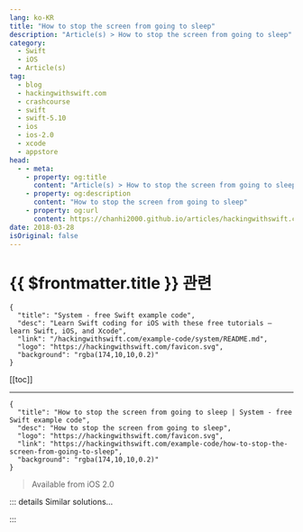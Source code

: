 ```yaml
---
lang: ko-KR
title: "How to stop the screen from going to sleep"
description: "Article(s) > How to stop the screen from going to sleep"
category:
  - Swift
  - iOS
  - Article(s)
tag: 
  - blog
  - hackingwithswift.com
  - crashcourse
  - swift
  - swift-5.10
  - ios
  - ios-2.0
  - xcode
  - appstore
head:
  - - meta:
    - property: og:title
      content: "Article(s) > How to stop the screen from going to sleep"
    - property: og:description
      content: "How to stop the screen from going to sleep"
    - property: og:url
      content: https://chanhi2000.github.io/articles/hackingwithswift.com/example-code/how-to-stop-the-screen-from-going-to-sleep.html
date: 2018-03-28
isOriginal: false
---
```


# {{ $frontmatter.title }} 관련

```component VPCard
{
  "title": "System - free Swift example code",
  "desc": "Learn Swift coding for iOS with these free tutorials – learn Swift, iOS, and Xcode",
  "link": "/hackingwithswift.com/example-code/system/README.md",
  "logo": "https://hackingwithswift.com/favicon.svg",
  "background": "rgba(174,10,10,0.2)"
}
```

[[toc]]

---

```component VPCard
{
  "title": "How to stop the screen from going to sleep | System - free Swift example code",
  "desc": "How to stop the screen from going to sleep",
  "logo": "https://hackingwithswift.com/favicon.svg",
  "link": "https://hackingwithswift.com/example-code/how-to-stop-the-screen-from-going-to-sleep",
  "background": "rgba(174,10,10,0.2)"
}
```

> Available from iOS 2.0

<!-- TODO: 작성 -->

<!-- 
You can stop the iOS screen sleeping by using the `isIdleTimerDisabled` property of your application. When set to true, this means the screen will never dim or go to sleep while your app is running, so be careful – you don't want to waste your user's battery life!

Here's an example:

```swift
UIApplication.shared.isIdleTimerDisabled = true
```

-->

::: details Similar solutions…

<!--
/example-code/uikit/how-to-stop-your-view-going-under-the-navigation-bar-using-edgesforextendedlayout">How to stop your view going under the navigation bar using edgesForExtendedLayout 
/quick-start/concurrency/how-to-make-a-task-sleep">How to make a task sleep 
/quick-start/swiftui/displaying-a-detail-screen-with-navigationlink">Displaying a detail screen with NavigationLink 
/quick-start/swiftui/how-to-use-decorative-images-to-reduce-screen-reader-clutter">How to use decorative images to reduce screen reader clutter 
/example-code/uikit/how-to-control-which-screen-edges-trigger-system-gestures-using-preferredscreenedgesdeferringsystemgestures">How to control which screen edges trigger system gestures using preferredScreenEdgesDeferringSystemGestures</a>
-->

:::

